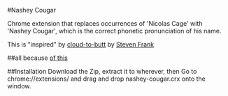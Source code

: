 #Nashey Cougar

Chrome extension that replaces occurrences of 'Nicolas Cage' with 'Nashey Cougar', which is the correct phonetic pronunciation of his name.

This is "inspired" by [cloud-to-butt](https://github.com/panicsteve/cloud-to-butt) by [Steven Frank](https://github.com/panicsteve)

##all because
[of this](https://www.youtube.com/watch?v=kX30tdH0xhs)

##Installation
Download the Zip, extract it to wherever, then
Go to chrome://extensions/ and drag and drop nashey-cougar.crx onto the window.
